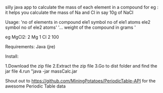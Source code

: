 silly java app to calculate the mass of each element in a compound
for eg : it helps you calculate the mass of Na and Cl in say 10g of NaCl

Usage:
'no of elements in compound ele1 symbol no of ele1 atoms ele2 symbol no of ele2 atoms' '... weight of the compound in grams '

eg MgCl2: 2	Mg	1	Cl	2	100 


Requirements: Java (jre)

Install:

1.Download the zip file
2.Extract the zip file
3.Go to dist folder and find the jar file
4.run "java -jar  massCalc.jar <options as given above>

Shout out to https://github.com/MiningPotatoes/PeriodicTable-API for the 
awesome Periodic Table data
